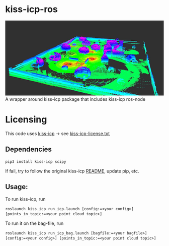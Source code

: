 # kiss-icp-ros
![alt text](https://github.com/sevagul/kiss-icp-ros/blob/main/media/result.png?raw=true)<br/>
A wrapper around kiss-icp package that includes kiss-icp ros-node
# Licensing
This code uses [kiss-icp](https://github.com/PRBonn/kiss-icp/blob/main/LICENSE) -> see [kiss-icp-license.txt](https://github.com/sevagul/kiss-icp-ros/blob/main/kiss-icp-license.txt)

## Dependencies
```
pip3 install kiss-icp scipy
```
If fail, try to follow the original kiss-icp [README](https://github.com/PRBonn/kiss-icp), update pip, etc. <br/>

## Usage:
To run kiss-icp, run
```
roslaunch kiss_icp run_icp.launch [config:=<your config>] [points_in_topic:=<your point cloud topic>]
```
To run it on the bag-file, run
```
roslaunch kiss_icp run_icp_bag.launch [bagfile:=<your bagfile>] [config:=<your config>] [points_in_topic:=<your point cloud topic>]
```

